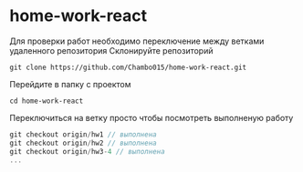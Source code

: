# home-work-react
Для проверки работ необходимо переключение между ветками удаленного репозитория
Склонируйте репозиторий 
```shell
git clone https://github.com/Chambo015/home-work-react.git
```
Перейдите в папку с проектом
```shell
cd home-work-react
```
Переключиться на ветку просто чтобы посмотреть выполненую работу
```js
git checkout origin/hw1 // выполнена
git checkout origin/hw2 // выполнена
git checkout origin/hw3-4 // выполнена
...
```

